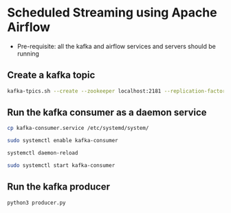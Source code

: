 # Scheduled Streaming using Apache Airflow
* Pre-requisite: all the kafka and airflow services and servers should be running
## Create a kafka topic
```bash
kafka-tpics.sh --create --zookeeper localhost:2181 --replication-factor 1 --partitions 1 --topic Daily_Stock_Prices
```
## Run the kafka consumer as a daemon service
```bash
cp kafka-consumer.service /etc/systemd/system/
```
```bash
sudo systemctl enable kafka-consumer
```
```bash
systemctl daemon-reload
```
```bash
sudo systemctl start kafka-consumer 
```
## Run the kafka producer
```bash
python3 producer.py
```
